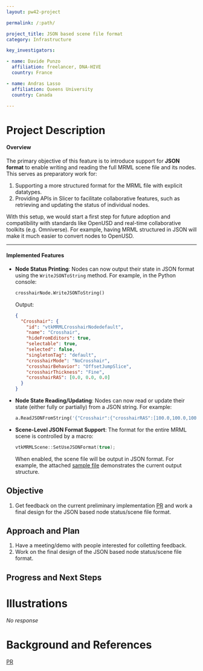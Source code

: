 ```yaml
---
layout: pw42-project

permalink: /:path/

project_title: JSON based scene file format
category: Infrastructure

key_investigators:

- name: Davide Punzo
  affiliation: freelancer, DNA-HIVE
  country: France

- name: Andras Lasso
  affiliation: Queens University
  country: Canada

---
```


# Project Description

<!-- Add a short paragraph describing the project. -->

#### **Overview**

The primary objective of this feature is to introduce support for **JSON format** to enable writing and reading the full MRML scene file and its nodes. This serves as preparatory work for:

1. Supporting a more structured format for the MRML file with explicit datatypes.
2. Providing APIs in Slicer to facilitate collaborative features, such as retrieving and updating the status of individual nodes.

With this setup, we would start a first step for future adoption and compatibility with standards like OpenUSD and real-time collaborative toolkits (e.g. Omniverse). For example, having MRML structured in JSON will make it much easier to convert nodes to OpenUSD.

---

#### **Implemented Features**

- **Node Status Printing**:
  Nodes can now output their state in JSON format using the `WriteJSONToString` method. For example, in the Python console:

  ```python
  crosshairNode.WriteJSONToString()
  ```
  Output:
  ```json
  {
    "Crosshair": {
      "id": "vtkMRMLCrosshairNodedefault",
      "name": "Crosshair",
      "hideFromEditors": true,
      "selectable": true,
      "selected": false,
      "singletonTag": "default",
      "crosshairMode": "NoCrosshair",
      "crosshairBehavior": "OffsetJumpSlice",
      "crosshairThickness": "Fine",
      "crosshairRAS": [0.0, 0.0, 0.0]
    }
  }
  ```

- **Node State Reading/Updating**:
  Nodes can now read or update their state (either fully or partially) from a JSON string. For example:

  ```python
  a.ReadJSONFromString('{"Crosshair":{"crosshairRAS":[100.0,100.0,100.0]}}')
  ```

- **Scene-Level JSON Format Support**:
  The format for the entire MRML scene is controlled by a macro:

  ```cpp
  vtkMRMLScene::SetUseJSONFormat(true);
  ```

  When enabled, the scene file will be output in JSON format. For example, the attached [sample file](https://github.com/user-attachments/files/18457210/2025-01-17-Scene.zip) demonstrates the current output structure.

## Objective

<!-- Describe here WHAT you would like to achieve (what you will have as end result). -->

1. Get feedback on the current preliminary implementation [PR](https://github.com/Slicer/Slicer/pull/8141) and work a final design for the JSON based node status/scene file format.


## Approach and Plan

<!-- Describe here HOW you would like to achieve the objectives stated above. -->

1. Have a meeting/demo with people interested for colletting feedback.
1. Work on the final design of the JSON based node status/scene file format.


## Progress and Next Steps

<!-- Update this section as you make progress, describing of what you have ACTUALLY DONE.
     If there are specific steps that you could not complete then you can describe them here, too. -->
 


# Illustrations

<!-- Add pictures and links to videos that demonstrate what has been accomplished. -->


_No response_



# Background and References

<!-- If you developed any software, include link to the source code repository.
     If possible, also add links to sample data, and to any relevant publications. -->

[PR](https://github.com/Slicer/Slicer/pull/8141)




